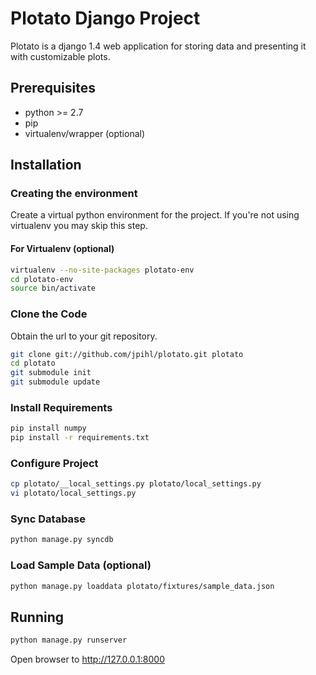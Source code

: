 # Plotato Django Project #
Plotato is a django 1.4 web application for storing data and presenting it with customizable plots.

## Prerequisites ##

- python >= 2.7
- pip
- virtualenv/wrapper (optional)

## Installation ##
### Creating the environment ###
Create a virtual python environment for the project.
If you're not using virtualenv you may skip this step.

#### For Virtualenv (optional) ####
```bash
virtualenv --no-site-packages plotato-env
cd plotato-env
source bin/activate
```

### Clone the Code ###
Obtain the url to your git repository.

```bash
git clone git://github.com/jpihl/plotato.git plotato
cd plotato
git submodule init
git submodule update
```

### Install Requirements ###
```bash
pip install numpy
pip install -r requirements.txt
```

### Configure Project ###
```bash
cp plotato/__local_settings.py plotato/local_settings.py
vi plotato/local_settings.py
```

### Sync Database ###
```bash
python manage.py syncdb
```

### Load Sample Data (optional) ###
```bash
python manage.py loaddata plotato/fixtures/sample_data.json
```

## Running ##
```bash
python manage.py runserver
```

Open browser to http://127.0.0.1:8000
